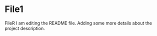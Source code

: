 
# File1
FileR
I am editing the README file. Adding some more details about the project description.
